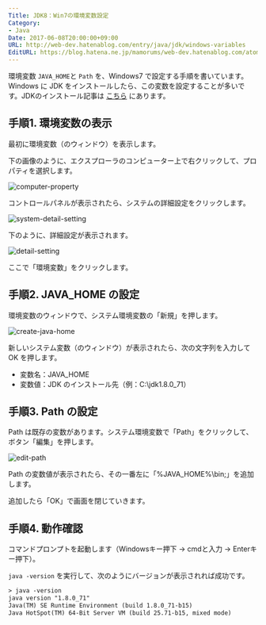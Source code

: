 ```yaml
---
Title: JDK8：Win7の環境変数設定
Category:
- Java
Date: 2017-06-08T20:00:00+09:00
URL: http://web-dev.hatenablog.com/entry/java/jdk/windows-variables
EditURL: https://blog.hatena.ne.jp/mamorums/web-dev.hatenablog.com/atom/entry/10328749687178827384
---
```


環境変数 `JAVA_HOME`と `Path` を、Windows7 で設定する手順を書いています。Windows に JDK をインストールしたら、この変数を設定することが多いです。JDKのインストール記事は [こちら](/entry/java/jdk/windows-install) にあります。


## 手順1. 環境変数の表示
最初に環境変数（のウィンドウ）を表示します。

下の画像のように、エクスプローラのコンピューター上で右クリックして、プロパティを選択します。

![computer-property](http://cdn-ak.f.st-hatena.com/images/fotolife/m/mamorums/20160812/20160812223135.png)

コントロールパネルが表示されたら、システムの詳細設定をクリックします。

![system-detail-setting](http://cdn-ak.f.st-hatena.com/images/fotolife/m/mamorums/20160812/20160812223136.png)

下のように、詳細設定が表示されます。

![detail-setting](http://cdn-ak.f.st-hatena.com/images/fotolife/m/mamorums/20160812/20160812223137.png)

ここで「環境変数」をクリックします。


## 手順2. JAVA_HOME の設定
環境変数のウィンドウで、システム環境変数の「新規」を押します。

![create-java-home](http://cdn-ak.f.st-hatena.com/images/fotolife/m/mamorums/20160812/20160812223138.png)

新しいシステム変数（のウィンドウ）が表示されたら、次の文字列を入力して OK を押します。

- 変数名：JAVA_HOME
- 変数値：JDK のインストール先（例：C:\jdk1.8.0_71）


## 手順3. Path の設定
Path は既存の変数があります。システム環境変数で「Path」をクリックして、ボタン「編集」を押します。

![edit-path](http://cdn-ak.f.st-hatena.com/images/fotolife/m/mamorums/20160812/20160812223139.png)

Path の変数値が表示されたら、その一番左に「%JAVA_HOME%\bin;」を追加します。

追加したら「OK」で画面を閉じていきます。


## 手順4. 動作確認
コマンドプロンプトを起動します（Windowsキー押下 → cmdと入力 → Enterキー押下）。

`java -version` を実行して、次のようにバージョンが表示されれば成功です。

```txt
> java -version
java version "1.8.0_71"
Java(TM) SE Runtime Environment (build 1.8.0_71-b15)
Java HotSpot(TM) 64-Bit Server VM (build 25.71-b15, mixed mode)
```
